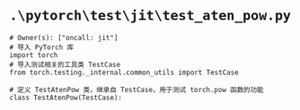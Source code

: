 # `.\pytorch\test\jit\test_aten_pow.py`

```
# Owner(s): ["oncall: jit"]
# 导入 PyTorch 库
import torch
# 导入测试相关的工具类 TestCase
from torch.testing._internal.common_utils import TestCase

# 定义 TestAtenPow 类，继承自 TestCase，用于测试 torch.pow 函数的功能
class TestAtenPow(TestCase):
```
